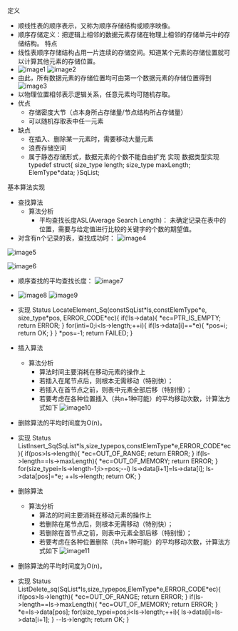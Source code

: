 定义
- 顺线性表的顺序表示，又称为顺序存储结构或顺序映像。
- 顺序存储定义：把逻辑上相邻的数据元素存储在物理上相邻的存储单元中的存储结构。
特点
- 线性表顺序存储结构占用一片连续的存储空间。知道某个元素的存储位置就可以计算其他元素的存储位置。
- ![image1](../../../_resources/2f2e8a3a075e4a4f93d27184333653e1.png)
![image2](../../../_resources/af933d2687614377bccbdeae8be590b0.png)
- 由此，所有数据元素的存储位置均可由第一个数据元素的存储位置得到
![image3](../../../_resources/e6eb57af90d0411ab5f15ae85cc6922b.png)
- 以物理位置相邻表示逻辑关系，任意元素均可随机存取。
- 优点
  - 存储密度大节（点本身所占存储量/节点结构所占存储量）
  - 可以随机存取表中任一元素
- 缺点
  - 在插入、删除某一元素时，需要移动大量元素
  - 浪费存储空间
  - 属于静态存储形式，数据元素的个数不能自由扩充
实现
数据类型实现
typedef struct{
size_type length;
size_type maxLength;
ElemType\*data;
}SqList;

基本算法实现
- 查找算法
  - 算法分析
    - 平均查找长度ASL(Average Search Length)：
未确定记录在表中的位置，需要与给定值进行比较的关键字的个数的期望值。
- 对含有n个记录的表，查找成功时：
![image4](../../../_resources/07b48a713cdb48578a8a504abea80bdd.png)

![image5](../../../_resources/5b7b1e97718d41b18c64ac974aebe1cc.png)

![image6](../../../_resources/1b2806316f924e7db9c3ac1c1ab52790.png)
- 顺序查找的平均查找长度：
![image7](../../../_resources/9d263a99a5d342b48f03fabea601a792.png)
- ![image8](../../../_resources/ea7b4542180446e3a0f6b5b767485aa0.png)
![image9](../../../_resources/bb081080138847388bb8a8f474260d1e.png)
- 实现
Status LocateElement_Sq(constSqList\*ls,constElemType\*e,
size_type\*pos, ERROR_CODE\*ec){
if(!ls-\>data){
\*ec=PTR_IS_EMPTY;
return ERROR;
}
for(inti=0;i\<ls-\>length;++i){
if(ls-\>data\[i\]==\*e){
\*pos=i;
return OK;
}
}
\*pos=-1;
return FAILED;
}

- 插入算法
  - 算法分析
    - 算法时间主要消耗在移动元素的操作上
    - 若插入在尾节点后，则根本无需移动（特别快）；
    - 若插入在首节点之前，则表中元素全部后移（特别慢）；
    - 若要考虑在各种位置插入（共n+1种可能）的平均移动次数，计算法方式如下
![image10](../../../_resources/2e7060312b7544aebd4eb5abe49cd4f2.png)
- 删除算法的平均时间度为O(n)。
- 实现
Status ListInsert_Sq(SqList\*ls,size_typepos,constElemType\*e,ERROR_CODE\*ec){
if(pos\>ls-\>length){
\*ec=OUT_OF_RANGE;
return ERROR;
}
if(ls-\>length==ls-\>maxLength){
\*ec=OUT_OF_MEMORY;
return ERROR;
}
for(size_typei=ls-\>length-1;i\>=pos;--i)
ls-\>data\[i+1\]=ls-\>data\[i\];
ls-\>data\[pos\]=\*e;
++ls-\>length;
return OK;
}
- 删除算法
  - 算法分析
    - 算法的时间主要消耗在移动元素的操作上
    - 若删除在尾节点后，则根本无需移动（特别快）；
    - 若删除在首节点之前，则表中元素全部后移（特别慢）；
    - 若要考虑在各种位置删除（共n+1种可能）的平均移动次数，计算法方式如下
![image11](../../../_resources/018e449657ff4d5d9e1b2223b5ddeded.png)
- 删除算法的平均时间度为O(n)。
- 实现
Status ListDelete_sq(SqList\*ls,size_typepos,ElemType\*e,ERROR_CODE\*ec){
if(pos\>ls-\>length){
\*ec=OUT_OF_RANGE;
return ERROR;
}
if(ls-\>length==ls-\>maxLength){
\*ec=OUT_OF_MEMORY;
return ERROR;
}
\*e=ls-\>data\[pos\];
for(size_typei=pos;i\<ls-\>length;++i){
ls-\>data\[i\]=ls-\>data\[i+1\];
}
--ls-\>length;
return OK;
}
